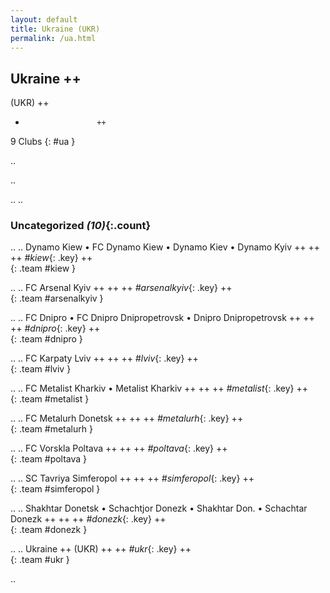 ```yaml
---
layout: default
title: Ukraine (UKR)
permalink: /ua.html
---
```



## Ukraine   ++
(UKR)  ++
-                     ++
9 Clubs
{: #ua }


.. 




.. 




.. 
.. 


### Uncategorized _(10)_{:.count}


..
..
Dynamo Kiew • FC Dynamo Kiew • Dynamo Kiev • Dynamo Kyiv  ++
 ++
 ++
_#kiew_{: .key} ++
<br>
{: .team #kiew }

..
..
FC Arsenal Kyiv  ++
 ++
 ++
_#arsenalkyiv_{: .key} ++
<br>
{: .team #arsenalkyiv }

..
..
FC Dnipro • FC Dnipro Dnipropetrovsk • Dnipro Dnipropetrovsk  ++
 ++
 ++
_#dnipro_{: .key} ++
<br>
{: .team #dnipro }

..
..
FC Karpaty Lviv  ++
 ++
 ++
_#lviv_{: .key} ++
<br>
{: .team #lviv }

..
..
FC Metalist Kharkiv • Metalist Kharkiv  ++
 ++
 ++
_#metalist_{: .key} ++
<br>
{: .team #metalist }

..
..
FC Metalurh Donetsk  ++
 ++
 ++
_#metalurh_{: .key} ++
<br>
{: .team #metalurh }

..
..
FC Vorskla Poltava  ++
 ++
 ++
_#poltava_{: .key} ++
<br>
{: .team #poltava }

..
..
SC Tavriya Simferopol  ++
 ++
 ++
_#simferopol_{: .key} ++
<br>
{: .team #simferopol }

..
..
Shakhtar Donetsk • Schachtjor Donezk • Shakhtar Don. • Schachtar Donezk  ++
 ++
 ++
_#donezk_{: .key} ++
<br>
{: .team #donezk }

..
..
Ukraine  ++
 (UKR) ++
 ++
_#ukr_{: .key} ++
<br>
{: .team #ukr }




.. 
 
